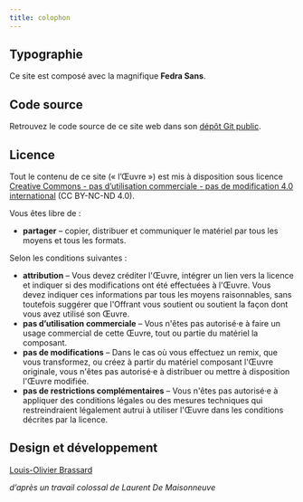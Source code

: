 ```yaml
---
title: colophon
---
```


## Typographie

Ce site est composé avec la magnifique **Fedra Sans**.

## Code source

Retrouvez le code source de ce site web dans son [dépôt Git public](https://framagit.org/le-pied/lepied.littfra.com).

## Licence

Tout le contenu de ce site (« l’Œuvre ») est mis à disposition sous licence [Creative Commons - pas d’utilisation commerciale - pas de modification 4.0 international](https://creativecommons.org/licenses/by-nc-nd/4.0/deed.fr) (CC BY-NC-ND 4.0).

Vous êtes libre de :

- **partager** – copier, distribuer et communiquer le matériel par tous les moyens et tous les formats.

Selon les conditions suivantes :

- **attribution** – Vous devez créditer l'Œuvre, intégrer un lien vers la licence et indiquer si des modifications ont été effectuées à l'Œuvre. Vous devez indiquer ces informations par tous les moyens raisonnables, sans toutefois suggérer que l'Offrant vous soutient ou soutient la façon dont vous avez utilisé son Œuvre.
- **pas d’utilisation commerciale** – Vous n'êtes pas autorisé·e à faire un usage commercial de cette Œuvre, tout ou partie du matériel la composant.
- **pas de modifications** – Dans le cas où vous effectuez un remix, que vous transformez, ou créez à partir du matériel composant l'Œuvre originale, vous n'êtes pas autorisé·e à distribuer ou mettre à disposition l'Œuvre modifiée.
- **pas de restrictions complémentaires** – Vous n'êtes pas autorisé·e à appliquer des conditions légales ou des mesures techniques qui restreindraient légalement autrui à utiliser l'Œuvre dans les conditions décrites par la licence.

## Design et développement

[Louis-Olivier Brassard](https://loupbrun.ca)

_d’après un travail colossal de Laurent De Maisonneuve_
